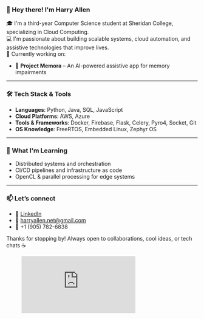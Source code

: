 ### 👋 Hey there! I'm Harry Allen

🎓 I'm a third-year Computer Science student at Sheridan College, specializing in Cloud Computing.  
💻 I'm passionate about building scalable systems, cloud automation, and assistive technologies that improve lives.  
🚀 Currently working on:  
- 🧠 **Project Memora** – An AI-powered assistive app for memory impairments


---

### 🛠️ Tech Stack & Tools

- **Languages**: Python, Java, SQL, JavaScript  
- **Cloud Platforms**: AWS, Azure  
- **Tools & Frameworks**: Docker, Firebase, Flask, Celery, Pyro4, Socket, Git  
- **OS Knowledge**: FreeRTOS, Embedded Linux, Zephyr OS  

---

### 🌱 What I'm Learning

- Distributed systems and orchestration  
- CI/CD pipelines and infrastructure as code  
- OpenCL & parallel processing for edge systems  

---

### 📫 Let’s connect

- 🔗 [LinkedIn](https://www.linkedin.com/in/harry-allen-profile)  
- 💌 harryallen.net@gmail.com  
- 📱 +1 (905) 782-6838  

Thanks for stopping by! Always open to collaborations, cool ideas, or tech chats ☕

<figure><embed src="https://wakatime.com/share/@harryallen/0728248f-69e8-4e8e-9896-6415c7617e45.svg"></embed></figure>

